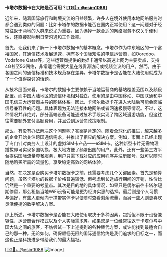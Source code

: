 **卡塔尔数据卡在大陆是否可用？[[TG💪+ @esim1088](https://t.me/s/esim1088)]**

近年来，随着国际旅行和跨境交流的日益频繁，许多人在境外使用本地网络服务时都会遇到类似的问题：比如卡塔尔的数据卡能否在国内正常使用？这一问题对于经常往返于两地的人群来说尤为重要，因为选择一款合适的网络服务不仅关乎便利性，还直接影响到日常沟通和工作效率。

首先，让我们来了解一下卡塔尔数据卡的基本概念。卡塔尔作为中东地区的一个富裕国家，其通信技术发展迅速，拥有多个国际知名的电信运营商，如Ooredoo、Vodafone Qatar等。这些运营商提供的数据卡通常以高速上网为主要卖点，支持4G甚至5G网络，非常适合需要大量在线资源访问或视频会议的用户。然而，由于各国之间的通信标准和技术规范存在差异，卡塔尔数据卡是否能在大陆使用就成为了一个值得探讨的话题。

从技术层面来看，卡塔尔的数据卡主要依赖于当地运营商的基站覆盖范围以及频段配置。而中国大陆地区的通信环境相对独立，使用的是由中国移动、中国联通和中国电信三大运营商主导的网络体系。因此，卡塔尔数据卡在进入大陆后可能会面临信号兼容性的问题。具体表现为无法连接本地网络或者网速极慢等情况。不过，这种情况并非绝对，部分高端设备可能通过技术手段实现了跨区域漫游功能，但这往往需要额外支付高额费用，并且受到运营商政策限制。

那么，有没有办法解决这个问题呢？答案是肯定的。随着全球化的推进，越来越多的企业开始关注跨国通信需求，并推出了相应的解决方案。例如，市面上已经出现了专门针对商务人士设计的虚拟SIM卡产品——eSIM卡。这种新型卡片无需物理插拔即可实现多国切换，极大地方便了频繁出国的用户。此外，还有一些第三方平台提供国际流量套餐服务，用户只需下载对应的应用程序并注册账号，就可以随时随地购买所需的流量包，享受稳定高效的网络体验。

当然，在决定是否购买卡塔尔数据卡之前，还需要考虑几个关键因素。首先是预算问题，虽然卡塔尔的数据卡价格普遍较低，但考虑到长途旅行期间的开销，性价比仍然是一个重要的考量点。其次是目的地的具体情况，如果只是偶尔前往卡塔尔短期停留，那么租借当地WiFi设备可能是更为经济实惠的选择。最后则是个人习惯与偏好，有些人更倾向于携带实体卡以便随时查看剩余流量，而另一些人则更喜欢灵活便捷的数字解决方案。

综上所述，卡塔尔数据卡是否能在大陆使用取决于多种因素，包括但不限于设备兼容性、运营商合作模式以及个人实际需求等。如果您是一位经常往返于卡塔尔与中国大陆之间的旅客，不妨尝试一下上述提到的各种替代方案，或许能找到最适合自己的那一种。无论如何，确保顺畅无阻的国际通信始终是我们追求的目标之一，而这也正是科技进步带给我们的最大福祉。

[[TG💪+ @esim1088](https://t.me/s/esim1088) ![Image](https://i.postimg.cc/4NQfJmqS/Snipaste-2025-05-13-00-14-12.png)]